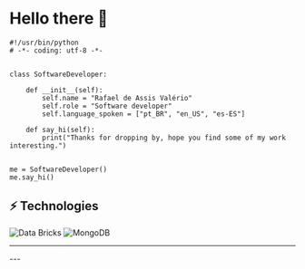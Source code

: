 # Hello there 👋

```
#!/usr/bin/python
# -*- coding: utf-8 -*-


class SoftwareDeveloper:

    def __init__(self):
        self.name = "Rafael de Assis Valério"
        self.role = "Software developer"
        self.language_spoken = ["pt_BR", "en_US", "es-ES"]

    def say_hi(self):
        print("Thanks for dropping by, hope you find some of my work interesting.")


me = SoftwareDeveloper()
me.say_hi()
```

## ⚡ Technologies

![Data Bricks](https://img.shields.io/badge/DataBricks)
![MongoDB](https://img.shields.io/badge/-MongoDB-black?style=flat-square&logo=mongodb)


<hr>
---
